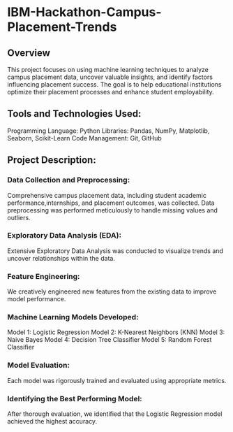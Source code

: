 # IBM-Hackathon-Campus-Placement-Trends

## Overview 
This project focuses on using machine learning techniques to analyze campus placement data, uncover valuable insights, and identify factors influencing placement success. The goal is to help educational institutions optimize their placement processes and enhance student employability.

## Tools and Technologies Used:
Programming Language: Python
Libraries: Pandas, NumPy, Matplotlib, Seaborn, Scikit-Learn
Code Management: Git, GitHub

## Project Description:                                                                      

### Data Collection and Preprocessing:

Comprehensive campus placement data, including student academic performance,internships, and placement outcomes, was collected.
Data preprocessing was performed meticulously to handle missing values and outliers.

### Exploratory Data Analysis (EDA):
Extensive Exploratory Data Analysis was conducted to visualize trends and uncover relationships within the data.

### Feature Engineering:
We creatively engineered new features from the existing data to improve model performance.

### Machine Learning Models Developed:
Model 1: Logistic Regression
Model 2: K-Nearest Neighbors (KNN)
Model 3: Naive Bayes
Model 4: Decision Tree Classifier
Model 5: Random Forest Classifier

### Model Evaluation:
Each model was rigorously trained and evaluated using appropriate metrics.

### Identifying the Best Performing Model:
After thorough evaluation, we identified that the Logistic Regression model achieved the highest accuracy.

